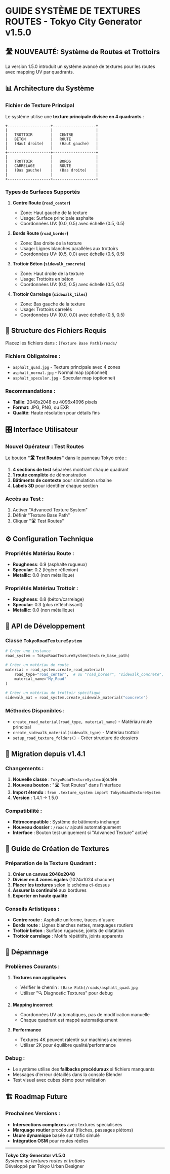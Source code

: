 # GUIDE SYSTÈME DE TEXTURES ROUTES - Tokyo City Generator v1.5.0

## 🛣️ NOUVEAUTÉ: Système de Routes et Trottoirs

La version 1.5.0 introduit un système avancé de textures pour les routes avec mapping UV par quadrants.

## 📊 Architecture du Système

### Fichier de Texture Principal
Le système utilise une **texture principale divisée en 4 quadrants** :

```
+-------------------+-------------------+
|                   |                   |
|   TROTTOIR        |   CENTRE          |
|   BÉTON           |   ROUTE           |
|   (Haut droite)   |   (Haut gauche)   |
|                   |                   |
+-------------------+-------------------+
|                   |                   |
|   TROTTOIR        |   BORDS           |
|   CARRELAGE       |   ROUTE           |
|   (Bas gauche)    |   (Bas droite)    |
|                   |                   |
+-------------------+-------------------+
```

### Types de Surfaces Supportés

1. **Centre Route (`road_center`)**
   - Zone: Haut gauche de la texture
   - Usage: Surface principale asphalte
   - Coordonnées UV: (0.0, 0.5) avec échelle (0.5, 0.5)

2. **Bords Route (`road_border`)**
   - Zone: Bas droite de la texture
   - Usage: Lignes blanches parallèles aux trottoirs
   - Coordonnées UV: (0.5, 0.0) avec échelle (0.5, 0.5)

3. **Trottoir Béton (`sidewalk_concrete`)**
   - Zone: Haut droite de la texture
   - Usage: Trottoirs en béton
   - Coordonnées UV: (0.5, 0.5) avec échelle (0.5, 0.5)

4. **Trottoir Carrelage (`sidewalk_tiles`)**
   - Zone: Bas gauche de la texture
   - Usage: Trottoirs carrelés
   - Coordonnées UV: (0.0, 0.0) avec échelle (0.5, 0.5)

## 📁 Structure des Fichiers Requis

Placez les fichiers dans : `[Texture Base Path]/roads/`

### Fichiers Obligatoires :
- `asphalt_quad.jpg` - Texture principale avec 4 zones
- `asphalt_normal.jpg` - Normal map (optionnel)
- `asphalt_specular.jpg` - Specular map (optionnel)

### Recommandations :
- **Taille**: 2048x2048 ou 4096x4096 pixels
- **Format**: JPG, PNG, ou EXR
- **Qualité**: Haute résolution pour détails fins

## 🎛️ Interface Utilisateur

### Nouvel Opérateur : Test Routes
Le bouton **"🛣️ Test Routes"** dans le panneau Tokyo crée :

1. **4 sections de test** séparées montrant chaque quadrant
2. **1 route complète** de démonstration  
3. **Bâtiments de contexte** pour simulation urbaine
4. **Labels 3D** pour identifier chaque section

### Accès au Test :
1. Activer "Advanced Texture System"
2. Définir "Texture Base Path"
3. Cliquer "🛣️ Test Routes"

## ⚙️ Configuration Technique

### Propriétés Matériau Route :
- **Roughness**: 0.9 (asphalte rugueux)
- **Specular**: 0.2 (légère réflexion)
- **Metallic**: 0.0 (non métallique)

### Propriétés Matériau Trottoir :
- **Roughness**: 0.8 (béton/carrelage)
- **Specular**: 0.3 (plus réfléchissant)
- **Metallic**: 0.0 (non métallique)

## 🔧 API de Développement

### Classe `TokyoRoadTextureSystem`

```python
# Créer une instance
road_system = TokyoRoadTextureSystem(texture_base_path)

# Créer un matériau de route
material = road_system.create_road_material(
    road_type="road_center",  # ou "road_border", "sidewalk_concrete", "sidewalk_tiles"
    material_name="My_Road"
)

# Créer un matériau de trottoir spécifique
sidewalk_mat = road_system.create_sidewalk_material("concrete")
```

### Méthodes Disponibles :

- `create_road_material(road_type, material_name)` - Matériau route principal
- `create_sidewalk_material(sidewalk_type)` - Matériau trottoir
- `setup_road_texture_folders()` - Créer structure de dossiers

## 🚀 Migration depuis v1.4.1

### Changements :
1. **Nouvelle classe** : `TokyoRoadTextureSystem` ajoutée
2. **Nouveau bouton** : "🛣️ Test Routes" dans l'interface  
3. **Import étendu** : `from .texture_system import TokyoRoadTextureSystem`
4. **Version** : 1.4.1 → 1.5.0

### Compatibilité :
- **Rétrocompatible** : Système de bâtiments inchangé
- **Nouveau dossier** : `/roads/` ajouté automatiquement
- **Interface** : Bouton test uniquement si "Advanced Texture" activé

## 🎨 Guide de Création de Textures

### Préparation de la Texture Quadrant :

1. **Créer un canvas 2048x2048**
2. **Diviser en 4 zones égales** (1024x1024 chacune)
3. **Placer les textures** selon le schéma ci-dessus
4. **Assurer la continuité** aux bordures
5. **Exporter en haute qualité**

### Conseils Artistiques :
- **Centre route** : Asphalte uniforme, traces d'usure
- **Bords route** : Lignes blanches nettes, marquages routiers
- **Trottoir béton** : Surface rugueuse, joints de dilatation
- **Trottoir carrelage** : Motifs répétitifs, joints apparents

## 🐛 Dépannage

### Problèmes Courants :

1. **Textures non appliquées**
   - Vérifier le chemin : `[Base Path]/roads/asphalt_quad.jpg`
   - Utiliser "🔍 Diagnostic Textures" pour debug

2. **Mapping incorrect**
   - Coordonnées UV automatiques, pas de modification manuelle
   - Chaque quadrant est mappé automatiquement

3. **Performance**
   - Textures 4K peuvent ralentir sur machines anciennes
   - Utiliser 2K pour équilibre qualité/performance

### Debug :
- Le système utilise des **fallbacks procéduraux** si fichiers manquants
- Messages d'erreur détaillés dans la console Blender
- Test visuel avec cubes démo pour validation

## 🏗️ Roadmap Future

### Prochaines Versions :
- **Intersections complexes** avec textures spécialisées
- **Marquage routier** procédural (flèches, passages piétons)
- **Usure dynamique** basée sur trafic simulé
- **Intégration OSM** pour routes réelles

---

**Tokyo City Generator v1.5.0**  
*Système de textures routes et trottoirs*  
Développé par Tokyo Urban Designer
